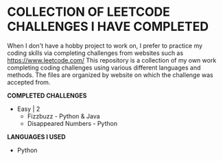 # COLLECTION OF LEETCODE CHALLENGES I HAVE COMPLETED

When I don't have a hobby project to work on, I prefer to practice my coding skills via completing challenges from websites such as https://www.leetcode.com/
This repository is a collection of my own work completing coding challenges using various different languages and methods. The files are organized by website on which the challenge was accepted from.

**COMPLETED CHALLENGES**
- Easy | 2
    - Fizzbuzz - Python & Java
    - Disappeared Numbers - Python

**LANGUAGES I USED**
- Python
